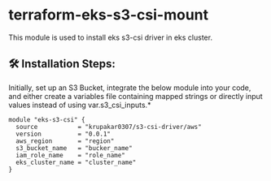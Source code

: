 <h1 align="left" id="title">terraform-eks-s3-csi-mount</h1>

<p id="description">This module is used to install eks s3-csi driver in eks cluster.</p>

<h2>🛠️ Installation Steps:</h2>

Initially, set up an S3 Bucket, integrate the below module into your code, and either create a variables file containing mapped strings or directly input values instead of using var.s3_csi_inputs.*</p>


```
module "eks-s3-csi" {
  source           = "krupakar0307/s3-csi-driver/aws"
  version          = "0.0.1"
  aws_region       = "region"
  s3_bucket_name   = "bucker_name"
  iam_role_name    = "role_name"
  eks_cluster_name = "cluster_name"
}
```